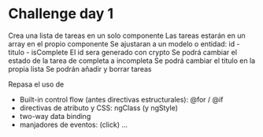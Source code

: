 # Challenge day 1

Crea una lista de tareas en un solo componente
Las tareas estarán en un array en el propio componente
Se ajustaran a un modelo o entidad: id - titulo - isComplete
El id sera generado con crypto
Se podrá cambiar el estado de la tarea de completa a incompleta
Se podrá cambiar el titulo en la propia lista
Se podrán añadir y borrar tareas

Repasa el uso de

- Built-in control flow (antes directivas estructurales): @for / @if
- directivas de atributo y CSS: ngClass (y ngStyle)
- two-way data binding
- manjadores de eventos: (click) ...
